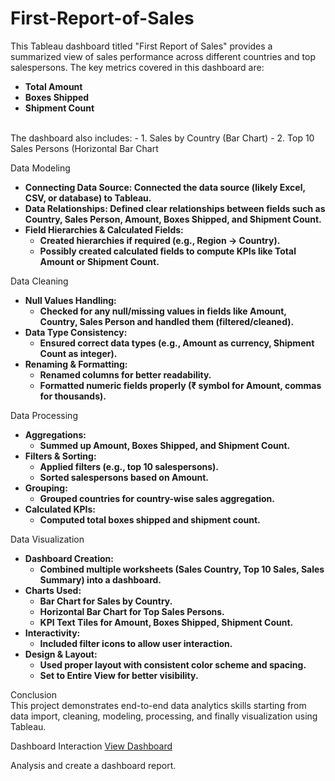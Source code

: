# First-Report-of-Sales

This Tableau dashboard titled "First Report of Sales" provides a summarized view of sales performance across different countries and top salespersons. 
The key metrics covered in this dashboard are:

- **Total Amount**
- **Boxes Shipped**
- **Shipment Count**
<br>
The dashboard also includes:
  - 1. Sales by Country (Bar Chart)
  - 2. Top 10 Sales Persons (Horizontal Bar Chart

 Data Modeling
- **Connecting Data Source: Connected the data source (likely Excel, CSV, or database) to Tableau.**
- **Data Relationships: Defined clear relationships between fields such as Country, Sales Person, Amount, Boxes Shipped, and Shipment Count.**
- **Field Hierarchies & Calculated Fields:**
   - **Created hierarchies if required (e.g., Region → Country).**
   - **Possibly created calculated fields to compute KPIs like Total Amount or Shipment Count.**

Data Cleaning
- **Null Values Handling:**
   - **Checked for any null/missing values in fields like Amount, Country, Sales Person and handled them (filtered/cleaned).**
- **Data Type Consistency:**
   - **Ensured correct data types (e.g., Amount as currency, Shipment Count as integer).**
- **Renaming & Formatting:**
   - **Renamed columns for better readability.**
   - **Formatted numeric fields properly (₹ symbol for Amount, commas for thousands).**

Data Processing
- **Aggregations:**
   - **Summed up Amount, Boxes Shipped, and Shipment Count.**
- **Filters & Sorting:**
   - **Applied filters (e.g., top 10 salespersons).**
   - **Sorted salespersons based on Amount.**
- **Grouping:**
   - **Grouped countries for country-wise sales aggregation.**
- **Calculated KPIs:**
   - **Computed total boxes shipped and shipment count.**

Data Visualization
- **Dashboard Creation:**
   - **Combined multiple worksheets (Sales Country, Top 10 Sales, Sales Summary) into a dashboard.**
- **Charts Used:**
   - **Bar Chart for Sales by Country.**
   - **Horizontal Bar Chart for Top Sales Persons.**
   - **KPI Text Tiles for Amount, Boxes Shipped, Shipment Count.**
- **Interactivity:**
   - **Included filter icons to allow user interaction.**
- **Design & Layout:**
   - **Used proper layout with consistent color scheme and spacing.**
   - **Set to Entire View for better visibility.**

 Conclusion
 <br>
This project demonstrates end-to-end data analytics skills starting from data import, cleaning, modeling, processing, and finally visualization using Tableau.

Dashboard Interaction <a href="https://github.com/Moinkhan123456/First-Report-of-Sales/blob/main/Screenshot%20(7).png">View Dashboard</a>
<br>

Analysis and create a dashboard report.
